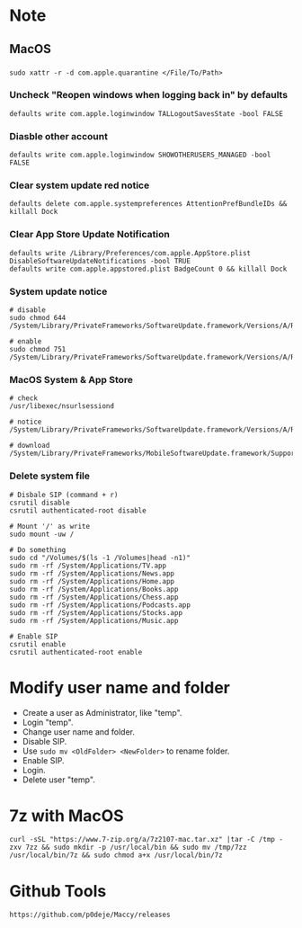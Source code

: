 # Note

## MacOS
###
```
sudo xattr -r -d com.apple.quarantine </File/To/Path>
```

### Uncheck "Reopen windows when logging back in" by defaults
```
defaults write com.apple.loginwindow TALLogoutSavesState -bool FALSE
```

### Diasble other account
```
defaults write com.apple.loginwindow SHOWOTHERUSERS_MANAGED -bool FALSE
```

### Clear system update red notice
```
defaults delete com.apple.systempreferences AttentionPrefBundleIDs && killall Dock
```

### Clear App Store Update Notification
```
defaults write /Library/Preferences/com.apple.AppStore.plist DisableSoftwareUpdateNotifications -bool TRUE
defaults write com.apple.appstored.plist BadgeCount 0 && killall Dock
```

### System update notice
```
# disable
sudo chmod 644 /System/Library/PrivateFrameworks/SoftwareUpdate.framework/Versions/A/Resources/SoftwareUpdateNotificationManager.app/Contents/MacOS/SoftwareUpdateNotificationManager

# enable
sudo chmod 751 /System/Library/PrivateFrameworks/SoftwareUpdate.framework/Versions/A/Resources/SoftwareUpdateNotificationManager.app/Contents/MacOS/SoftwareUpdateNotificationManager
```

### MacOS System & App Store
```
# check
/usr/libexec/nsurlsessiond

# notice
/System/Library/PrivateFrameworks/SoftwareUpdate.framework/Versions/A/Resources/SoftwareUpdateNotificationManager.app/Contents/MacOS/SoftwareUpdateNotificationManager

# download
/System/Library/PrivateFrameworks/MobileSoftwareUpdate.framework/Support/softwareupdated
```


### Delete system file
```
# Disbale SIP (command + r)
csrutil disable
csrutil authenticated-root disable

# Mount '/' as write
sudo mount -uw /

# Do something
sudo cd "/Volumes/$(ls -1 /Volumes|head -n1)"
sudo rm -rf /System/Applications/TV.app
sudo rm -rf /System/Applications/News.app
sudo rm -rf /System/Applications/Home.app
sudo rm -rf /System/Applications/Books.app
sudo rm -rf /System/Applications/Chess.app
sudo rm -rf /System/Applications/Podcasts.app
sudo rm -rf /System/Applications/Stocks.app
sudo rm -rf /System/Applications/Music.app

# Enable SIP
csrutil enable
csrutil authenticated-root enable
```

# Modify user name and folder
- Create a user as Administrator, like "temp".
- Login "temp".
- Change user name and folder.
- Disable SIP.
- Use `sudo mv <OldFolder> <NewFolder>` to rename folder.
- Enable SIP.
- Login.
- Delete user "temp".


# 7z with MacOS
```
curl -sSL "https://www.7-zip.org/a/7z2107-mac.tar.xz" |tar -C /tmp -zxv 7zz && sudo mkdir -p /usr/local/bin && sudo mv /tmp/7zz /usr/local/bin/7z && sudo chmod a+x /usr/local/bin/7z

```

# Github Tools
```
https://github.com/p0deje/Maccy/releases

```
